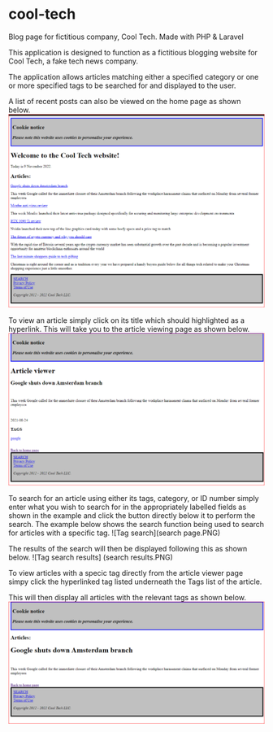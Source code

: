 # cool-tech
Blog page for fictitious company, Cool Tech. Made with PHP &amp; Laravel

This application is designed to function as a fictitious blogging website for Cool Tech, a fake tech news company.

The application allows articles matching either a specified category or one or more specified tags to be searched for and displayed to the user. 

A list of recent posts can also be viewed on the home page as shown below.
![Landing page](landingpage.PNG)

To view an article simply click on its title which should highlighted as a hyperlink. This will take you to the article viewing page as shown below.
![Article viewer](articleview.PNG)

To search for an article using either its tags, category, or ID number simply enter what you wish to search for in the appropriately labelled fields as shown in the example and click the button directly below it to perform the search. The example below shows the search function being used to search for articles with a specific tag.
![Tag search](search page.PNG)

The results of the search will then be displayed following this as shown below.
![Tag search results] (search results.PNG)

To view articles with a specic tag directly from the article viewer page simpy click the hyperlinked tag listed underneath the Tags list of the article.

This will then display all articles with the relevant tags as shown below.
![Tag filter](tagview.PNG)

